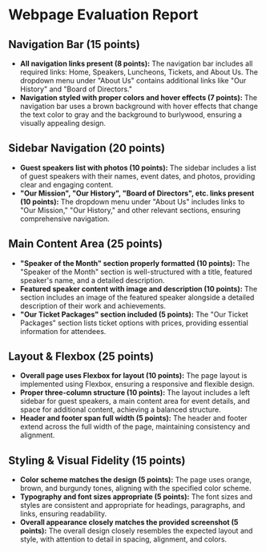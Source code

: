 # Webpage Evaluation Report

## Navigation Bar (15 points)
- **All navigation links present (8 points):** The navigation bar includes all required links: Home, Speakers, Luncheons, Tickets, and About Us. The dropdown menu under "About Us" contains additional links like "Our History" and "Board of Directors."
- **Navigation styled with proper colors and hover effects (7 points):** The navigation bar uses a brown background with hover effects that change the text color to gray and the background to burlywood, ensuring a visually appealing design.

## Sidebar Navigation (20 points)
- **Guest speakers list with photos (10 points):** The sidebar includes a list of guest speakers with their names, event dates, and photos, providing clear and engaging content.
- **"Our Mission", "Our History", "Board of Directors", etc. links present (10 points):** The dropdown menu under "About Us" includes links to "Our Mission," "Our History," and other relevant sections, ensuring comprehensive navigation.

## Main Content Area (25 points)
- **"Speaker of the Month" section properly formatted (10 points):** The "Speaker of the Month" section is well-structured with a title, featured speaker's name, and a detailed description.
- **Featured speaker content with image and description (10 points):** The section includes an image of the featured speaker alongside a detailed description of their work and achievements.
- **"Our Ticket Packages" section included (5 points):** The "Our Ticket Packages" section lists ticket options with prices, providing essential information for attendees.

## Layout & Flexbox (25 points)
- **Overall page uses Flexbox for layout (10 points):** The page layout is implemented using Flexbox, ensuring a responsive and flexible design.
- **Proper three-column structure (10 points):** The layout includes a left sidebar for guest speakers, a main content area for event details, and space for additional content, achieving a balanced structure.
- **Header and footer span full width (5 points):** The header and footer extend across the full width of the page, maintaining consistency and alignment.

## Styling & Visual Fidelity (15 points)
- **Color scheme matches the design (5 points):** The page uses orange, brown, and burgundy tones, aligning with the specified color scheme.
- **Typography and font sizes appropriate (5 points):** The font sizes and styles are consistent and appropriate for headings, paragraphs, and links, ensuring readability.
- **Overall appearance closely matches the provided screenshot (5 points):** The overall design closely resembles the expected layout and style, with attention to detail in spacing, alignment, and colors.
